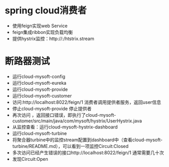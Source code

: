 # spring cloud消费者

- 使用feign实现web Service
- feign集成ribbon实现负载均衡
- 提供hystrix监控：http://<ip>:<port>/htstrix.stream

# 断路器测试

- 运行cloud-mysoft-config
- 运行cloud-mysoft-eureka
- 运行cloud-mysoft-provide
- 运行cloud-mysoft-customer
- 访问:http://localhost:8022/feign/1		消费者调用提供者服务，返回user信息
- 停止cloud-mysoft-provide		停止提供者
- 再次访问 ，返回接口错误，即执行了cloud-mysoft-customer/src/main/java/com/mysoft/hystrix/UserHystrix.java
- 从监控查看：运行cloud-mysoft-hystrix-dashboard
- 运行cloud-mysoft-turbine
- 将聚合器turbine中的监控stream配置到dashboard中（查看cloud-mysoft-turbine/README.md），可以看到一项监控Circuit:Closed
- 多次访问已经产生错误的接口http://localhost:8022/feign/1     通常需要几十次
- 发现Circuit:Open
